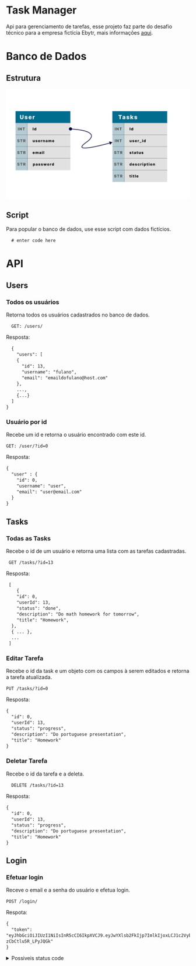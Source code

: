 # Task Manager

  Api para gerenciamento de tarefas, esse projeto faz parte do desafio técnico para a empresa fictícia Ebytr, mais informações [aqui](https://github.com/LaizaBertelli/ebytr-dt).


# Banco de Dados

## Estrutura

  ![db table structure](/assets/db_structure.png)

## Script

  Para popular o banco de dados, use esse script com dados fictícios.

      # enter code here


# API

  ## Users
  ### Todos os usuários

  Retorna todos os usuários cadastrados no banco de dados.

      GET: /users/
    
  Resposta:

      {
        "users": [
        {
          "id": 13,
          "username": "fulano",
          "email": "emaildofulano@host.com"
        },
        ...,
        {...}
      ]
    }
  ### Usuário por id

  Recebe um id e retorna o usuário encontrado com este id.

    GET: /user/?id=0

  Resposta:

    {
      "user" : {
        "id": 0,
        "username": "user",
        "email": "user@email.com"
      }
    }

  ## Tasks
  
  ### Todas as Tasks

  Recebe o id de um usuário e retorna uma lista com as tarefas cadastradas.

     GET /tasks/?id=13

  Resposta:

     [
        {
        "id": 0,
        "userId": 13,
        "status": "done",
        "description": "Do math homework for tomorrow",
        "title": "Homework",
      },
      { ... },
      ...
     ]

  ### Editar Tarefa

  Recebe o id da task e um objeto com os campos à serem editados e retorna a tarefa atualizada.

    PUT /tasks/?id=0

  Resposta:

    {
      "id": 0,
      "userId": 13,
      "status": "progress",
      "description": "Do portuguese presentation",
      "title": "Homework"
    }

  ### Deletar Tarefa

  Recebe o id da tarefa e a deleta.

      DELETE /tasks/?id=13

  Resposta:

    {
      "id": 0,
      "userId": 13,
      "status": "progress",
      "description": "Do portuguese presentation",
      "title": "Homework"
    }


## Login

  ### Efetuar login
  
  Receve o email e a senha do usuário e efetua login.
  
    POST /login/

  Respota:

    {
      "token": "eyJhbGciOiJIUzI1NiIsInR5cCI6IkpXVCJ9.eyJwYXlsb2FkIjp7ImlkIjoxLCJ1c2VybmFtZSI6ImZ1bGFubyIsImVtYWlsIjoiZnVsYW5vQGdtYWlsLmNvbSJ9LCJpYXQiOjE2NTI5MDM4NDMsImV4cCI6MTY1MzUwODY0M30.gJl1CewL2rcev8jE8OwlKhT1z-zCbCtlu5R_LPyJQGk"
    }


  <details>
    <summary>Possiveis status code</summary>
      <table>
        <tr>
          <th>Status</th>
          <th>Descrição</th>
        </tr>
        <tr>
          <td>200</td>
          <td>Requisição efetuada com sucesso</td>
        </tr>
        <tr>
          <td>400</td>
          <td>Requisição efetuada com algum campo vazio</td>
        </tr>
        <tr>
          <td>401</td>
          <td>Email ou senha inválidos</td>
        </tr>
        <tr>
          <td>500</td>
          <td>Erro interno do servidor</td>
        </tr>
      </table>
  </details>


  <!-- <table>
    <tr>
      <th>Campos</th>
      <th>Descrição</th>
    </tr>
    <tr>
      <td>id</td>
      <td>id único do usuário</id>
    </tr>
    <tr>
      <td>username</td>
      <td>nomde de usuário</id>
    </tr>
    <tr>
      <td>email</td>
      <td>email do usuário</id>
    </tr>
  </table>



  ## Arquitetura

    |_ src
      |_ Auth
        |_ jwtGenerator.js
      |_ Controllers
        |_ login.controller.js
        |_ user.controller.js
        |_ tasks.controller.js
      |_ Routes
        |_ login.route.js
        |_ user.route.js
        |_ tasks.route.js
      |_ Models
        |_ connection.model.js
        |_ login.model.js
        |_ user.model.js
        |_ tasks.model.js
      |_ Services
        |_ login.service.js
        |_ user.service.js
        |_ tasks.service.js
      |_ Tests
        |_ Controllers
          |_ controllers.spec.js
        |_ Services
          |_ services.spec.js
        |_ Models
          |_ models.spec.js
      |_ Schemas
        |_ login.schema.js
        |_ user.schema.js
        |_ task.schema.js
      |_ Middlewares
        |_ login.middleware.js
        |_ user.middleware.js
        |_ task.middleware.js
      |_ App.js
      |_ -->